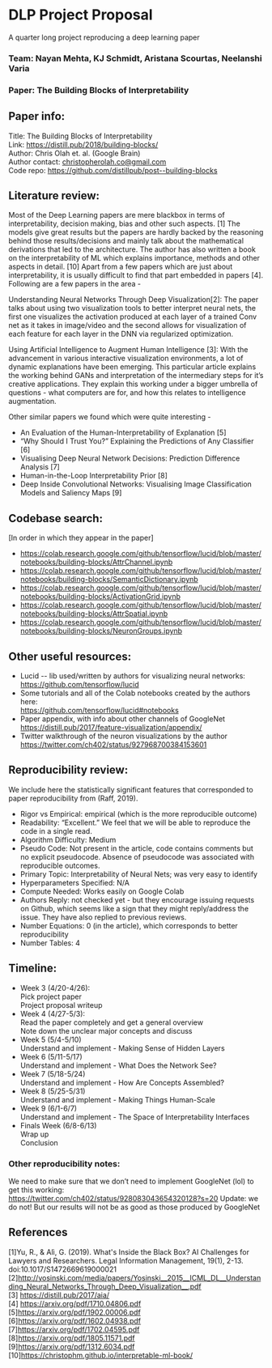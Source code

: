 # DLP Project Proposal
A quarter long project reproducing a deep learning paper

### Team: Nayan Mehta, KJ Schmidt, Aristana Scourtas, Neelanshi Varia 
### Paper: The Building Blocks of Interpretability

## Paper info:
Title: The Building Blocks of Interpretability <br/>
Link: https://distill.pub/2018/building-blocks/ <br/>
Author: Chris Olah et. al. (Google Brain) <br/>
Author contact: christopherolah.co@gmail.com <br/>
Code repo: https://github.com/distillpub/post--building-blocks

## Literature review:
Most of the Deep Learning papers are mere blackbox in terms of interpretability, decision making, bias and other such aspects. [1] The models give great results but the papers are hardly backed by the reasoning behind those results/decisions and mainly talk about the mathematical derivations that led to the architecture. The author has also written a book on the interpretability of ML which explains importance, methods and other aspects in detail. [10] Apart from a few papers which are just about interpretability, it is usually difficult to find that part embedded in papers [4]. Following are a few papers in the area - 

Understanding Neural Networks Through Deep Visualization[2]: The paper talks about using two visualization tools to better interpret neural nets, the first one visualizes the activation produced at each layer of a trained Conv net as it takes in image/video and the second allows for visualization of each feature for each layer in the DNN via regularized optimization. 

Using Artificial Intelligence to Augment Human Intelligence [3]: With the advancement in various interactive visualization environments, a lot of dynamic explanations have been emerging. This particular article explains the working behind GANs and interpretation of the intermediary steps for it’s creative applications. They explain this working under a bigger umbrella of questions - what computers are for, and how this relates to intelligence augmentation.

Other similar papers we found which were quite interesting -
- An Evaluation of the Human-Interpretability of Explanation [5]
- “Why Should I Trust You?” Explaining the Predictions of Any Classifier [6]
- Visualising Deep Neural Network Decisions: Prediction Difference Analysis [7]
- Human-in-the-Loop Interpretability Prior [8]
- Deep Inside Convolutional Networks: Visualising Image Classification Models and Saliency Maps [9]

## Codebase search: 
[In order in which they appear in the paper]
- https://colab.research.google.com/github/tensorflow/lucid/blob/master/notebooks/building-blocks/AttrChannel.ipynb 
- https://colab.research.google.com/github/tensorflow/lucid/blob/master/notebooks/building-blocks/SemanticDictionary.ipynb
- https://colab.research.google.com/github/tensorflow/lucid/blob/master/notebooks/building-blocks/ActivationGrid.ipynb
- https://colab.research.google.com/github/tensorflow/lucid/blob/master/notebooks/building-blocks/AttrSpatial.ipynb
- https://colab.research.google.com/github/tensorflow/lucid/blob/master/notebooks/building-blocks/NeuronGroups.ipynb

## Other useful resources: 
- Lucid -- lib used/written by authors for visualizing neural networks:<br/>
https://github.com/tensorflow/lucid
- Some tutorials and all of the Colab notebooks created by the authors here:<br/>
https://github.com/tensorflow/lucid#notebooks 
- Paper appendix, with info about other channels of GoogleNet<br/>
https://distill.pub/2017/feature-visualization/appendix/
- Twitter walkthrough of the neuron visualizations by the author <br/>
https://twitter.com/ch402/status/927968700384153601

## Reproducibility review:
We include here the statistically significant features that corresponded to paper reproducibility from (Raff, 2019). 
- Rigor vs Empirical: empirical (which is the more reproducible outcome)
- Readability: “Excellent.” We feel that we will be able to reproduce the code in a single read.
- Algorithm Difficulty: Medium
- Pseudo Code: Not present in the article, code contains comments but no explicit pseudocode. Absence of pseudocode was associated with reproducible outcomes.
- Primary Topic: Interpretability of Neural Nets; was very easy to identify
- Hyperparameters Specified: N/A
- Compute Needed: Works easily on Google Colab
- Authors Reply: not checked yet - but they encourage issuing requests on Github, which seems like a sign that they might reply/address the issue. They have also replied to previous reviews.
- Number Equations: 0 (in the article), which corresponds to better reproducibility
- Number Tables: 4

## Timeline:
- Week 3 (4/20-4/26):<br/>
Pick project paper<br/>
Project proposal writeup
- Week 4 (4/27-5/3):<br/>
Read the paper completely and get a general overview<br/>
Note down the unclear major concepts and discuss
- Week 5 (5/4-5/10)<br/>
Understand and implement - Making Sense of Hidden Layers
- Week 6 (5/11-5/17)<br/>
Understand and implement - What Does the Network See?
- Week 7 (5/18-5/24)<br/>
Understand and implement - How Are Concepts Assembled?
- Week 8 (5/25-5/31)<br/>
Understand and implement - Making Things Human-Scale
- Week 9 (6/1-6/7)<br/>
Understand and implement -  The Space of Interpretability Interfaces
- Finals Week (6/8-6/13)<br/>
Wrap up<br/>
Conclusion

### Other reproducibility notes: 
We need to make sure that we don’t need to implement GoogleNet (lol) to get this working:<br/> https://twitter.com/ch402/status/928083043654320128?s=20 
Update: we do not! But our results will not be as good as those produced by GoogleNet


## References
[1]Yu, R., & Alì, G. (2019). What's Inside the Black Box? AI Challenges for Lawyers and Researchers. Legal Information Management, 19(1), 2-13. doi:10.1017/S1472669619000021 <br/> 
[2]http://yosinski.com/media/papers/Yosinski__2015__ICML_DL__Understanding_Neural_Networks_Through_Deep_Visualization__.pdf <br/> 
[3] https://distill.pub/2017/aia/ <br/> 
[4] https://arxiv.org/pdf/1710.04806.pdf <br/> 
[5]https://arxiv.org/pdf/1902.00006.pdf <br/> 
[6]https://arxiv.org/pdf/1602.04938.pdf <br/> 
[7]https://arxiv.org/pdf/1702.04595.pdf <br/> 
[8]https://arxiv.org/pdf/1805.11571.pdf <br/> 
[9]https://arxiv.org/pdf/1312.6034.pdf <br/> 
[10]https://christophm.github.io/interpretable-ml-book/ <br/> 
